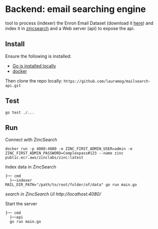 # Backend: email searching engine 

tool to process (indexer) the Enron Email Dataset (download it [here](http://www.cs.cmu.edu/~enron/enron_mail_20110402.tgz)) 
and index it in [zincsearch](https://zincsearch.com/) and a Web server (api) to expose the api.  

## Install 
Ensure the following is installed:

* [Go is installed locally](https://go.dev/doc/install) 
* [docker](https://www.docker.com/get-started/)

Then clone the repo locally: `https://github.com/lauramog/mailsearch-api.git`

## Test

```shell
go test ./...
```

## Run 

Connect with ZincSearch

```shell
docker run -p 4080:4080 -e ZINC_FIRST_ADMIN_USER=admin -e ZINC_FIRST_ADMIN_PASSWORD=Complexpass#123 --name zinc public.ecr.aws/zinclabs/zinc:latest
```

Index data in ZincSearch

```shell
├── cmd
  ├──indexer
MAIL_DIR_PATH="/path/to/root/folder/of/data" go run main.go
```

*search in ZincSearch UI http://localhost:4080/* 


Start the server 

```shell
├── cmd
  ├──api
  go run main.go
```


